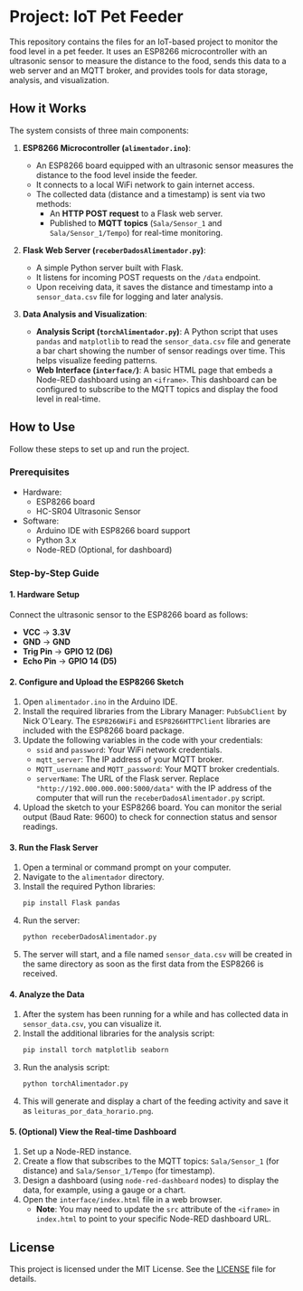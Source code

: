 # Project: IoT Pet Feeder

This repository contains the files for an IoT-based project to monitor the food level in a pet feeder. It uses an ESP8266 microcontroller with an ultrasonic sensor to measure the distance to the food, sends this data to a web server and an MQTT broker, and provides tools for data storage, analysis, and visualization.

## How it Works

The system consists of three main components:

1.  **ESP8266 Microcontroller (`alimentador.ino`)**:

      * An ESP8266 board equipped with an ultrasonic sensor measures the distance to the food level inside the feeder.
      * It connects to a local WiFi network to gain internet access.
      * The collected data (distance and a timestamp) is sent via two methods:
          * An **HTTP POST request** to a Flask web server.
          * Published to **MQTT topics** (`Sala/Sensor_1` and `Sala/Sensor_1/Tempo`) for real-time monitoring.

2.  **Flask Web Server (`receberDadosAlimentador.py`)**:

      * A simple Python server built with Flask.
      * It listens for incoming POST requests on the `/data` endpoint.
      * Upon receiving data, it saves the distance and timestamp into a `sensor_data.csv` file for logging and later analysis.

3.  **Data Analysis and Visualization**:

      * **Analysis Script (`torchAlimentador.py`)**: A Python script that uses `pandas` and `matplotlib` to read the `sensor_data.csv` file and generate a bar chart showing the number of sensor readings over time. This helps visualize feeding patterns.
      * **Web Interface (`interface/`)**: A basic HTML page that embeds a Node-RED dashboard using an `<iframe>`. This dashboard can be configured to subscribe to the MQTT topics and display the food level in real-time.

## How to Use

Follow these steps to set up and run the project.

### Prerequisites

  * Hardware:
      * ESP8266 board
      * HC-SR04 Ultrasonic Sensor
  * Software:
      * Arduino IDE with ESP8266 board support
      * Python 3.x
      * Node-RED (Optional, for dashboard)

### Step-by-Step Guide

#### 1\. Hardware Setup

Connect the ultrasonic sensor to the ESP8266 board as follows:

  * **VCC** -\> **3.3V**
  * **GND** -\> **GND**
  * **Trig Pin** -\> **GPIO 12 (D6)**
  * **Echo Pin** -\> **GPIO 14 (D5)**

#### 2\. Configure and Upload the ESP8266 Sketch

1.  Open `alimentador.ino` in the Arduino IDE.
2.  Install the required libraries from the Library Manager: `PubSubClient` by Nick O'Leary. The `ESP8266WiFi` and `ESP8266HTTPClient` libraries are included with the ESP8266 board package.
3.  Update the following variables in the code with your credentials:
      * `ssid` and `password`: Your WiFi network credentials.
      * `mqtt_server`: The IP address of your MQTT broker.
      * `MQTT_username` and `MQTT_password`: Your MQTT broker credentials.
      * `serverName`: The URL of the Flask server. Replace `"http://192.000.000.000:5000/data"` with the IP address of the computer that will run the `receberDadosAlimentador.py` script.
4.  Upload the sketch to your ESP8266 board. You can monitor the serial output (Baud Rate: 9600) to check for connection status and sensor readings.

#### 3\. Run the Flask Server

1.  Open a terminal or command prompt on your computer.
2.  Navigate to the `alimentador` directory.
3.  Install the required Python libraries:
    ```bash
    pip install Flask pandas
    ```
4.  Run the server:
    ```bash
    python receberDadosAlimentador.py
    ```
5.  The server will start, and a file named `sensor_data.csv` will be created in the same directory as soon as the first data from the ESP8266 is received.

#### 4\. Analyze the Data

1.  After the system has been running for a while and has collected data in `sensor_data.csv`, you can visualize it.
2.  Install the additional libraries for the analysis script:
    ```bash
    pip install torch matplotlib seaborn
    ```
3.  Run the analysis script:
    ```bash
    python torchAlimentador.py
    ```
4.  This will generate and display a chart of the feeding activity and save it as `leituras_por_data_horario.png`.

#### 5\. (Optional) View the Real-time Dashboard

1.  Set up a Node-RED instance.
2.  Create a flow that subscribes to the MQTT topics: `Sala/Sensor_1` (for distance) and `Sala/Sensor_1/Tempo` (for timestamp).
3.  Design a dashboard (using `node-red-dashboard` nodes) to display the data, for example, using a gauge or a chart.
4.  Open the `interface/index.html` file in a web browser.
      * **Note**: You may need to update the `src` attribute of the `<iframe>` in `index.html` to point to your specific Node-RED dashboard URL.

## License

This project is licensed under the MIT License. See the [LICENSE](https://www.google.com/search?q=viniciushashizume/projeto-alimentador-labriot-2/Projeto-Alimentador-LABRIOT-2-d836a768ac40730b12546eb14fce062f8b9685d5/LICENSE) file for details.
